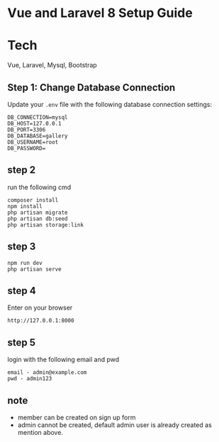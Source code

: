
# Vue and Laravel 8 Setup Guide

# Tech
Vue, Laravel, Mysql, Bootstrap

## Step 1: Change Database Connection

Update your `.env` file with the following database connection settings:

```env
DB_CONNECTION=mysql
DB_HOST=127.0.0.1
DB_PORT=3306
DB_DATABASE=gallery
DB_USERNAME=root
DB_PASSWORD=
```

## step 2
run the following cmd

```
composer install
npm install
php artisan migrate
php artisan db:seed
php artisan storage:link
```

## step 3
```
npm run dev
php artisan serve
```

## step 4
Enter on your browser
```
http://127.0.0.1:8000
```

## step 5

login with the following email and pwd
```
email - admin@example.com
pwd - admin123
```

## note ##
* member can be created on sign up form
* admin cannot be created, default admin user is already created as mention above.
